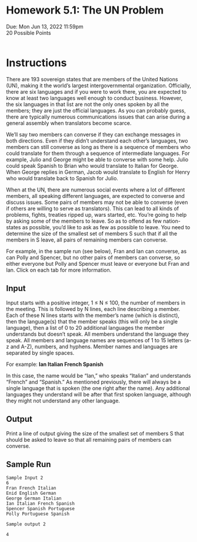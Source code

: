 # Homework 5.1: The UN Problem
Due: Mon Jun 13, 2022 11:59pm <br/>
20 Possible Points
<br/>
<br/>

# Instructions
There are 193 sovereign states that are members of the United Nations (UN), making it the world’s largest intergovernmental organization. Officially, there are six languages and if you were to work there, you are expected to know at least two languages well enough to conduct business. However, the six languages in that list are not the only ones spoken by all the members; they are just the official languages. As you can probably guess, there are typically numerous communications issues that can arise during a general assembly when translators become scarce.

We’ll say two members can converse if they can exchange messages in both directions. Even if they didn’t understand each other’s languages, two members can still converse as long as there is a sequence of members who could translate for them through a sequence of intermediate languages. For example, Julio and George might be able to converse with some help. Julio could speak Spanish to Brian who would translate to Italian for George. When George replies in German, Jacob would translate to English for Henry who would translate back to Spanish for Julio.

When at the UN, there are numerous social events where a lot of different members, all speaking different languages, are expected to converse and discuss issues. Some pairs of members may not be able to converse (even if others are willing to serve as translators). This can lead to all kinds of problems, fights, treaties ripped up, wars started, etc. You’re going to help by asking some of the members to leave. So as to offend as few nation-states as possible, you’d like to ask as few as possible to leave. You need to determine the size of the smallest set of members S
such that if all the members in S leave, all pairs of remaining members can converse.

For example, in the sample run (see below), Fran and Ian can converse, as can Polly and Spencer, but no other pairs of members can converse, so either everyone but Polly and Spencer must leave or everyone but Fran and Ian. Click on each tab for more information.

## Input
Input starts with a positive integer, 1 ≤ N ≤ 100, the number of members in the meeting. This is followed by N lines, each line describing a member. Each of these N lines starts with the member’s name (which is distinct), then the language(s) that the member speaks (this will only be a single language), then a list of 0 to 20 additional languages the member understands but doesn’t speak. All members understand the language they speak. All members and language names are sequences of 1 to 15 letters (a-z and A-Z), numbers, and hyphens. Member names and languages are separated by single spaces.

For example: **Ian Italian French Spanish**

In this case, the name would be “Ian,” who speaks “Italian” and understands “French” and “Spanish.” As mentioned previously, there will always be a single language that is spoken (the one right after the name). Any additional languages they understand will be after that first spoken language, although they might not understand any other language.

## Output
Print a line of output giving the size of the smallest set of members S that should be asked to leave so that all remaining pairs of members can converse.

## Sample Run
    Sample Input 2
    6
    Fran French Italian
    Enid English German
    George German Italian
    Ian Italian French Spanish
    Spencer Spanish Portuguese
    Polly Portuguese Spanish

    Sample output 2

    4